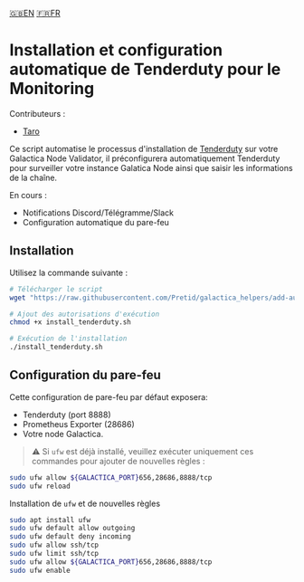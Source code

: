 [:uk:EN](./README.md) [:fr:FR](./README_FR.md)
# Installation et configuration automatique de Tenderduty pour le Monitoring

Contributeurs :
- [Taro](https://github.com/bobataro)

Ce script automatise le processus d'installation de [Tenderduty](https://github.com/blockpane/tenderduty) sur votre Galactica Node Validator, il préconfigurera automatiquement Tenderduty pour surveiller votre instance Galatica Node ainsi que saisir les informations de la chaîne.

En cours :
- Notifications Discord/Télégramme/Slack
- Configuration automatique du pare-feu

## Installation
Utilisez la commande suivante :

```bash
# Télécharger le script
wget "https://raw.githubusercontent.com/Pretid/galactica_helpers/add-auto-tenderduty/auto-install-tenderduty/install_tenderduty.sh"

# Ajout des autorisations d'exécution
chmod +x install_tenderduty.sh

# Exécution de l'installation
./install_tenderduty.sh
```

## Configuration du pare-feu
Cette configuration de pare-feu par défaut exposera:
- Tenderduty (port 8888)
- Prometheus Exporter (28686) 
- Votre node Galactica.

> :warning: Si `ufw` est déjà installé, veuillez exécuter uniquement ces commandes pour ajouter de nouvelles règles :

```bash
sudo ufw allow ${GALACTICA_PORT}656,28686,8888/tcp
sudo ufw reload
```

Installation de `ufw` et de nouvelles règles
```bash
sudo apt install ufw 
sudo ufw default allow outgoing 
sudo ufw default deny incoming 
sudo ufw allow ssh/tcp 
sudo ufw limit ssh/tcp 
sudo ufw allow ${GALACTICA_PORT}656,28686,8888/tcp
sudo ufw enable
```